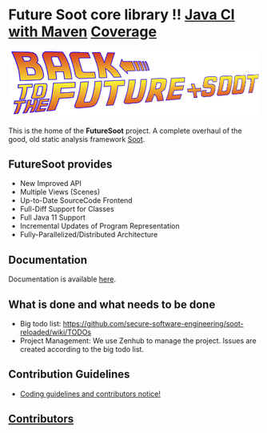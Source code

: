 # Future Soot core library !! [Java CI with Maven](https://github.com/secure-software-engineering/soot-reloaded/workflows/Java%20CI%20with%20Maven/badge.svg?branch=develop) [Coverage](.github/badges/jacoco.svg)

![Logo](logo.png)

This is the home of the **FutureSoot** project.
A complete overhaul of the good, old static analysis framework [Soot](https://github.com/Sable/soot).

## FutureSoot provides
- New Improved API
- Multiple Views (Scenes)
- Up-to-Date SourceCode Frontend
- Full-Diff Support for Classes
- Full Java 11 Support
- Incremental Updates of Program Representation
- Fully-Parallelized/Distributed Architecture

## Documentation
Documentation is available [here](https://secure-software-engineering.github.io/soot-reloaded/).

## What is done and what needs to be done
- Big todo list: https://github.com/secure-software-engineering/soot-reloaded/wiki/TODOs
- Project Management: We use Zenhub to manage the project. Issues are created according to the big todo list.

## Contribution Guidelines 

- [Coding guidelines and contributors notice!](../../wiki/contribution-to-soot-reloaded)

## [Contributors](https://github.com/secure-software-engineering/soot-reloaded/graphs/contributors) 




